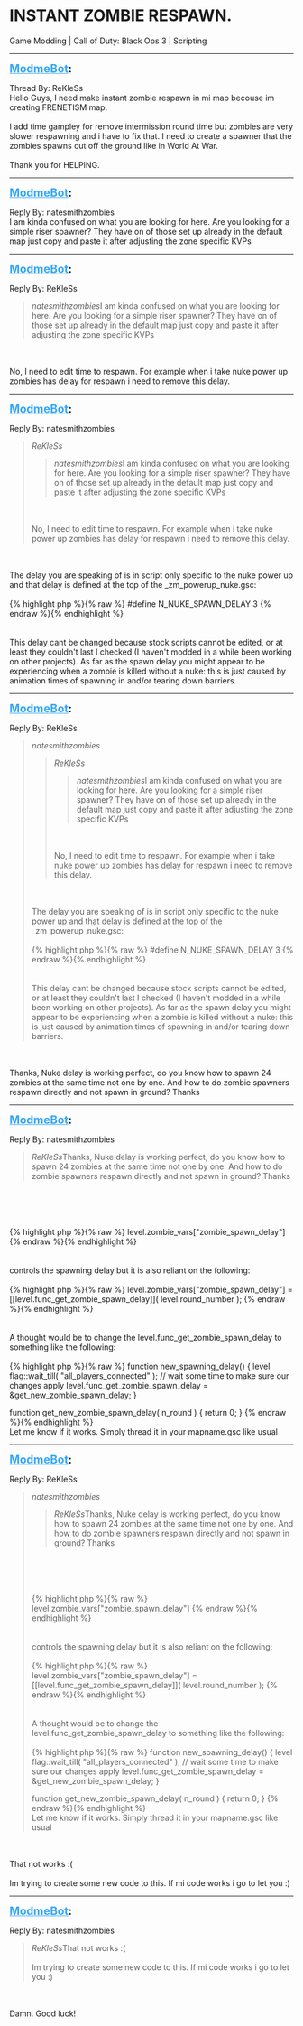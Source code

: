 # INSTANT ZOMBIE RESPAWN.
Game Modding | Call of Duty: Black Ops 3 | Scripting

---
<strong style="font-size: 1.4em;"><span style="text-decoration: underline;text-decoration-color: #34a7f9;"><span style="color:#34a7f9;">ModmeBot</span></span>:</strong>

<p>Thread By: ReKleSs<br />Hello Guys, I need make instant zombie respawn in mi map becouse im creating FRENETISM map.<br /><br />I add time gampley for remove intermission round time but zombies are very slower respawning and i have to fix that. I need to create a spawner that the zombies spawns out off the ground like in World At War.<br /><br />Thank you for HELPING.</p>

---
<strong style="font-size: 1.4em;"><span style="text-decoration: underline;text-decoration-color: #34a7f9;"><span style="color:#34a7f9;">ModmeBot</span></span>:</strong>

<p>Reply By: natesmithzombies<br />I am kinda confused on what you are looking for here. Are you looking for a simple riser spawner? They have on of those set up already in the default map just copy and paste it after adjusting the zone specific KVPs</p>

---
<strong style="font-size: 1.4em;"><span style="text-decoration: underline;text-decoration-color: #34a7f9;"><span style="color:#34a7f9;">ModmeBot</span></span>:</strong>

<p>Reply By: ReKleSs<br /><blockquote><em>natesmithzombies</em>I am kinda confused on what you are looking for here. Are you looking for a simple riser spawner? They have on of those set up already in the default map just copy and paste it after adjusting the zone specific KVPs</blockquote><br /><br />No, I need to edit time to respawn. For example when i take nuke power up zombies has delay for respawn i need to remove this delay.</p>

---
<strong style="font-size: 1.4em;"><span style="text-decoration: underline;text-decoration-color: #34a7f9;"><span style="color:#34a7f9;">ModmeBot</span></span>:</strong>

<p>Reply By: natesmithzombies<br /><blockquote><em>ReKleSs</em><blockquote><em>natesmithzombies</em>I am kinda confused on what you are looking for here. Are you looking for a simple riser spawner? They have on of those set up already in the default map just copy and paste it after adjusting the zone specific KVPs</blockquote><br /><br />No, I need to edit time to respawn. For example when i take nuke power up zombies has delay for respawn i need to remove this delay.</blockquote><br /><br />The delay you are speaking of is in script only specific to the nuke power up and that delay is defined at the top of the _zm_powerup_nuke.gsc:<br /><br />{% highlight php %}{% raw %}
#define N_NUKE_SPAWN_DELAY 3
{% endraw %}{% endhighlight %}
<br /><br /><br />This delay cant be changed because stock scripts cannot be edited, or at least they couldn&#39;t last I checked (I haven&#39;t modded in a while been working on other projects). As far as the spawn delay you might appear to be experiencing when a zombie is killed without a nuke: this is just caused by animation times of spawning in and/or tearing down barriers.</p>

---
<strong style="font-size: 1.4em;"><span style="text-decoration: underline;text-decoration-color: #34a7f9;"><span style="color:#34a7f9;">ModmeBot</span></span>:</strong>

<p>Reply By: ReKleSs<br /><blockquote><em>natesmithzombies</em><blockquote><em>ReKleSs</em><blockquote><em>natesmithzombies</em>I am kinda confused on what you are looking for here. Are you looking for a simple riser spawner? They have on of those set up already in the default map just copy and paste it after adjusting the zone specific KVPs</blockquote><br /><br />No, I need to edit time to respawn. For example when i take nuke power up zombies has delay for respawn i need to remove this delay.</blockquote><br /><br />The delay you are speaking of is in script only specific to the nuke power up and that delay is defined at the top of the _zm_powerup_nuke.gsc:<br /><br />{% highlight php %}{% raw %}
#define N_NUKE_SPAWN_DELAY 3
{% endraw %}{% endhighlight %}
<br /><br /><br />This delay cant be changed because stock scripts cannot be edited, or at least they couldn&#39;t last I checked (I haven&#39;t modded in a while been working on other projects). As far as the spawn delay you might appear to be experiencing when a zombie is killed without a nuke: this is just caused by animation times of spawning in and/or tearing down barriers. </blockquote><br /><br />Thanks, Nuke delay is working perfect, do you know how to spawn 24 zombies at the same time not one by one. And how to do zombie spawners respawn directly and not spawn in ground? Thanks</p>

---
<strong style="font-size: 1.4em;"><span style="text-decoration: underline;text-decoration-color: #34a7f9;"><span style="color:#34a7f9;">ModmeBot</span></span>:</strong>

<p>Reply By: natesmithzombies<br /><blockquote><em>ReKleSs</em>Thanks, Nuke delay is working perfect, do you know how to spawn 24 zombies at the same time not one by one. And how to do zombie spawners respawn directly and not spawn in ground? Thanks </blockquote><br /><br /><br /><br />{% highlight php %}{% raw %}
level.zombie_vars["zombie_spawn_delay"]
{% endraw %}{% endhighlight %}
<br /><br /><br />controls the spawning delay but it is also reliant on the following:<br /><br />{% highlight php %}{% raw %}
level.zombie_vars["zombie_spawn_delay"] = [[level.func_get_zombie_spawn_delay]]( level.round_number );
{% endraw %}{% endhighlight %}
<br /><br /><br />A thought would be to change the level.func_get_zombie_spawn_delay to something like the following: <br /><br />{% highlight php %}{% raw %}
function new_spawning_delay()
{
	level flag::wait_till( "all_players_connected" ); // wait some time to make sure our changes apply 
	level.func_get_zombie_spawn_delay = &amp;get_new_zombie_spawn_delay;
}

function get_new_zombie_spawn_delay( n_round )
{
	return 0; 
}
{% endraw %}{% endhighlight %}
<br />Let me know if it works. Simply thread it in your mapname.gsc like usual</p>

---
<strong style="font-size: 1.4em;"><span style="text-decoration: underline;text-decoration-color: #34a7f9;"><span style="color:#34a7f9;">ModmeBot</span></span>:</strong>

<p>Reply By: ReKleSs<br /><blockquote><em>natesmithzombies</em><blockquote><em>ReKleSs</em>Thanks, Nuke delay is working perfect, do you know how to spawn 24 zombies at the same time not one by one. And how to do zombie spawners respawn directly and not spawn in ground? Thanks </blockquote><br /><br /><br /><br />{% highlight php %}{% raw %}
level.zombie_vars["zombie_spawn_delay"]
{% endraw %}{% endhighlight %}
<br /><br /><br />controls the spawning delay but it is also reliant on the following:<br /><br />{% highlight php %}{% raw %}
level.zombie_vars["zombie_spawn_delay"] = [[level.func_get_zombie_spawn_delay]]( level.round_number );
{% endraw %}{% endhighlight %}
<br /><br /><br />A thought would be to change the level.func_get_zombie_spawn_delay to something like the following: <br /><br />{% highlight php %}{% raw %}
function new_spawning_delay()
{
	level flag::wait_till( "all_players_connected" ); // wait some time to make sure our changes apply 
	level.func_get_zombie_spawn_delay = &amp;get_new_zombie_spawn_delay;
}

function get_new_zombie_spawn_delay( n_round )
{
	return 0; 
}
{% endraw %}{% endhighlight %}
<br />Let me know if it works. Simply thread it in your mapname.gsc like usual</blockquote><br /><br />That not works :(<br /><br />Im trying to create some new code to this. If mi code works i go to let you :)</p>

---
<strong style="font-size: 1.4em;"><span style="text-decoration: underline;text-decoration-color: #34a7f9;"><span style="color:#34a7f9;">ModmeBot</span></span>:</strong>

<p>Reply By: natesmithzombies<br /><blockquote><em>ReKleSs</em>That not works :(<br /><br />Im trying to create some new code to this. If mi code works i go to let you :)</blockquote><br /><br />Damn. Good luck!</p>

